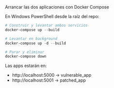Arrancar las dos aplicaciones con Docker Compose

En Windows PowerShell desde la raíz del repo:

```powershell
# Construir y levantar ambos servicios
docker-compose up --build

# Levantar en background
docker-compose up -d --build

# Parar y eliminar
docker-compose down
```

Las apps estarán en:
- http://localhost:5000 -> vulnerable_app
- http://localhost:5001 -> patched_app
